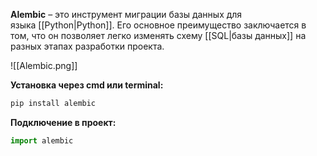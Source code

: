 **Alembic** – это инструмент миграции базы данных для языка [[Python|Python]]. Его основное преимущество заключается в том, что он позволяет легко изменять схему [[SQL|базы данных]] на разных этапах разработки проекта.

![[Alembic.png]]

**Установка через cmd или terminal:**

```Python
pip install alembic
```

**Подключение в проект:**

```Python
import alembic
```

